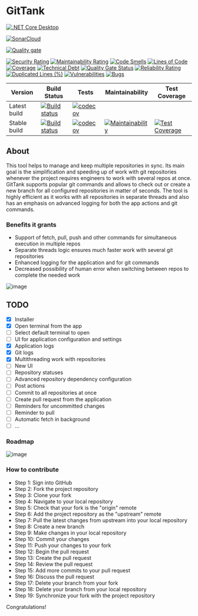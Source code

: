 # GitTank

[![.NET Core Desktop](https://github.com/Yuriy-Pelekh/GitTank/actions/workflows/dotnet-desktop.yml/badge.svg)](https://github.com/Yuriy-Pelekh/GitTank/actions/workflows/dotnet-desktop.yml)

[![SonarCloud](https://sonarcloud.io/images/project_badges/sonarcloud-white.svg)](https://sonarcloud.io/summary/new_code?id=Yuriy-Pelekh_GitTank)

[![Quality gate](https://sonarcloud.io/api/project_badges/quality_gate?project=Yuriy-Pelekh_GitTank)](https://sonarcloud.io/summary/new_code?id=Yuriy-Pelekh_GitTank)

[![Security Rating](https://sonarcloud.io/api/project_badges/measure?project=Yuriy-Pelekh_GitTank&metric=security_rating)](https://sonarcloud.io/summary/new_code?id=Yuriy-Pelekh_GitTank)
[![Maintainability Rating](https://sonarcloud.io/api/project_badges/measure?project=Yuriy-Pelekh_GitTank&metric=sqale_rating)](https://sonarcloud.io/summary/new_code?id=Yuriy-Pelekh_GitTank)
[![Code Smells](https://sonarcloud.io/api/project_badges/measure?project=Yuriy-Pelekh_GitTank&metric=code_smells)](https://sonarcloud.io/summary/new_code?id=Yuriy-Pelekh_GitTank)
[![Lines of Code](https://sonarcloud.io/api/project_badges/measure?project=Yuriy-Pelekh_GitTank&metric=ncloc)](https://sonarcloud.io/summary/new_code?id=Yuriy-Pelekh_GitTank)
[![Coverage](https://sonarcloud.io/api/project_badges/measure?project=Yuriy-Pelekh_GitTank&metric=coverage)](https://sonarcloud.io/summary/new_code?id=Yuriy-Pelekh_GitTank)
[![Technical Debt](https://sonarcloud.io/api/project_badges/measure?project=Yuriy-Pelekh_GitTank&metric=sqale_index)](https://sonarcloud.io/summary/new_code?id=Yuriy-Pelekh_GitTank)
[![Quality Gate Status](https://sonarcloud.io/api/project_badges/measure?project=Yuriy-Pelekh_GitTank&metric=alert_status)](https://sonarcloud.io/summary/new_code?id=Yuriy-Pelekh_GitTank)
[![Reliability Rating](https://sonarcloud.io/api/project_badges/measure?project=Yuriy-Pelekh_GitTank&metric=reliability_rating)](https://sonarcloud.io/summary/new_code?id=Yuriy-Pelekh_GitTank)
[![Duplicated Lines (%)](https://sonarcloud.io/api/project_badges/measure?project=Yuriy-Pelekh_GitTank&metric=duplicated_lines_density)](https://sonarcloud.io/summary/new_code?id=Yuriy-Pelekh_GitTank)
[![Vulnerabilities](https://sonarcloud.io/api/project_badges/measure?project=Yuriy-Pelekh_GitTank&metric=vulnerabilities)](https://sonarcloud.io/summary/new_code?id=Yuriy-Pelekh_GitTank)
[![Bugs](https://sonarcloud.io/api/project_badges/measure?project=Yuriy-Pelekh_GitTank&metric=bugs)](https://sonarcloud.io/summary/new_code?id=Yuriy-Pelekh_GitTank)

Version | Build Status | Tests | Maintainability | Test Coverage
------------ | ------------- | ------------- | ------------- | -------------
Latest build | [![Build status](https://ci.appveyor.com/api/projects/status/a6t2412jpppsrern?svg=true)](https://ci.appveyor.com/project/Yuriy-Pelekh/gittank) | [![codecov](https://codecov.io/gh/Yuriy-Pelekh/GitTank/graph/badge.svg?token=3DFPOFMG80)](https://codecov.io/gh/Yuriy-Pelekh/GitTank) | |
Stable build | [![Build status](https://ci.appveyor.com/api/projects/status/a6t2412jpppsrern/branch/main?svg=true)](https://ci.appveyor.com/project/Yuriy-Pelekh/gittank/branch/main) | [![codecov](https://codecov.io/gh/Yuriy-Pelekh/GitTank/branch/main/graph/badge.svg?token=3DFPOFMG80)](https://codecov.io/gh/Yuriy-Pelekh/GitTank) | [![Maintainability](https://api.codeclimate.com/v1/badges/0051cc0a2ffddf2326fd/maintainability)](https://codeclimate.com/github/Yuriy-Pelekh/GitTank/maintainability) | [![Test Coverage](https://api.codeclimate.com/v1/badges/0051cc0a2ffddf2326fd/test_coverage)](https://codeclimate.com/github/Yuriy-Pelekh/GitTank/test_coverage)

## About
This tool helps to manage and keep multiple repositories in sync. Its main goal is the simplification and speeding up of work with git repositories whenever the project requires engineers to work with several repos at once. GitTank supports popular git commands and allows to check out or create a new branch for all configured repositories in matter of seconds. The tool is highly efficient as it works with all repositories in separate threads and also has an emphasis on advanced logging for both the app actions and git commands.

### Benefits it grants
- Support of fetch, pull, push and other commands for simultaneous execution in multiple repos
- Separate threads logic ensures much faster work with several git repositories
- Enhanced logging for the application and for git commands
- Decreased possibility of human error when switching between repos to complete the needed work

![image](https://user-images.githubusercontent.com/4256363/169288310-54338b69-9960-4073-984f-160796ce5ec9.png)

## TODO
- [x] Installer
- [x] Open terminal from the app 
- [ ] Select default terminal to open
- [ ] UI for application configuration and settings
- [x] Application logs
- [x] Git logs
- [x] Multithreading work with repositories
- [ ] New UI
- [ ] Repository statuses
- [ ] Advanced repository dependency configuration
- [ ] Post actions
- [ ] Commit to all repositories at once
- [ ] Create pull request from the application
- [ ] Reminders for uncommitted changes
- [ ] Reminder to pull
- [ ] Automatic fetch in background
- [ ] ...

### Roadmap
![image](https://user-images.githubusercontent.com/4256363/169280350-bee2c76d-5e2c-4e9e-9f7c-aa7d767e3051.png)

### How to contribute
- Step 1: Sign into GitHub
- Step 2: Fork the project repository
- Step 3: Clone your fork
- Step 4: Navigate to your local repository
- Step 5: Check that your fork is the "origin" remote
- Step 6: Add the project repository as the "upstream" remote
- Step 7: Pull the latest changes from upstream into your local repository
- Step 8: Create a new branch
- Step 9: Make changes in your local repository
- Step 10: Commit your changes
- Step 11: Push your changes to your fork
- Step 12: Begin the pull request
- Step 13: Create the pull request
- Step 14: Review the pull request
- Step 15: Add more commits to your pull request
- Step 16: Discuss the pull request
- Step 17: Delete your branch from your fork
- Step 18: Delete your branch from your local repository
- Step 19: Synchronize your fork with the project repository

Congratulations!

